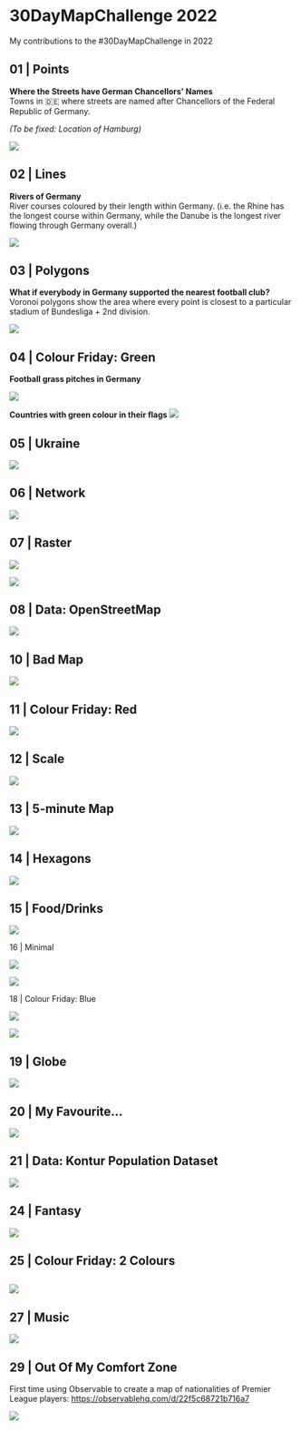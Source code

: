 # 30DayMapChallenge 2022

My contributions to the #30DayMapChallenge in 2022

## 01 \| Points

**Where the Streets have German Chancellors' Names**\
Towns in 🇩🇪 where streets are named after Chancellors of the Federal Republic of Germany.

*(To be fixed: Location of Hamburg)*

![](plots/01-chancellors-streets-combined.png)

## 02 \| Lines

**Rivers of Germany** \
River courses coloured by their length within Germany. (i.e. the Rhine has the longest course within Germany, while the Danube is the longest river flowing through Germany overall.)

![](plots/02-lines-rivers-de-with-shape.png)

## 03 \| Polygons

**What if everybody in Germany supported the nearest football club?**\
Voronoi polygons show the area where every point is closest to a particular stadium of Bundesliga + 2nd division.

![](plots/03-polygons-bundesliga-voronoi-edited.png)

## 04 \| Colour Friday: Green

**Football grass pitches in Germany**

![](plots/04-green-football-pitches-de.png)

**Countries with green colour in their flags
![](plots/04-green-countries-with-green-colour-in-their-flags.png)**

## 05 \| Ukraine

![](plots/05-ukraine-in-eu-combined.png)

## 06 \| Network

![](plots/06-network-flight-destinations-cgn+de-inset.png)

## 07 \| Raster

![](plots/07-raster-europe-population-grid-1km.png)

![](plots/07-raster-europe-population-grid-1km-dark.png)

## 08 \| Data: OpenStreetMap

![](plots/08-osm-ev-charging-stations-germany-cities.png)

## 10 \| Bad Map

![](plots/10-bad-map.png)

## 11 \| Colour Friday: Red

![](plots/11-colour-friday-red-countries-with-red-colour-in-their-flag.png)

## 12 \| Scale

![](plots/12-scale-buildings.png)

## 13 \| 5-minute Map

![](plots/13-5min-map.png)

## 14 \| Hexagons

![](plots/14-hexagons-football-pitch-surface-de-2-rows.png)

## 15 \| Food/Drinks

![](plots/15-food-drinks-beer-cartogramm.png)

16 \| Minimal

![](plots/16-minimal-autobahn-blue.png)

![](plots/16-minimal-autobahn-white.png)

18 \| Colour Friday: Blue

![](plots/18-blue-eiffel65.png)

![](plots/18-colour-friday-blue-countries-with-blue-colour-in-their-flag.png)

## 19 \| Globe

![](plots/19-globe-lighthouses.png)

## 20 \| My Favourite...

![](plots/20-my-favourite-2pGVA-borussia-dortmund-road-to-champions-league-trophy-1997.png)

## 21 \| Data: Kontur Population Dataset

![](plots/21-kontur-nz.png)

## 24 \| Fantasy

![](plots/24-fantasy-lake-monsters.png)

## 25 \| Colour Friday: 2 Colours

## ![](plots/25-colour-friday-2-colours-soccer-world.png)

## 27 \| Music

![](plots/27-music-3T51w-places-mentioned-in-kokomo-by-the-beach-boys.png)

## 29 \| Out Of My Comfort Zone

First time using Observable to create a map of nationalities of Premier League players: <https://observablehq.com/d/22f5c68721b716a7>

![](plots/29-comfort-zone-observable-premier-league-players.png)
